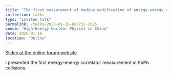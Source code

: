 ```yaml
---
title: "The first measurement of medium modification of energy-energy correlator"
collection: talks
type: "Invited talk"
permalink: /talks/2025-01-16-HENPIC-2025
venue: "High-Energy Nuclear Physics in China"
date: 2025-01-16
location: "Online"
---
```


[Slides at the online forum website](https://indico.ihep.ac.cn/event/11115/contributions/179101/)

I presented the first energy-energy correlator measurement in PbPb collisions. 
